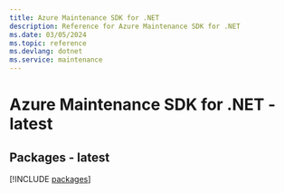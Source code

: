 ```yaml
---
title: Azure Maintenance SDK for .NET
description: Reference for Azure Maintenance SDK for .NET
ms.date: 03/05/2024
ms.topic: reference
ms.devlang: dotnet
ms.service: maintenance
---
```

# Azure Maintenance SDK for .NET - latest
## Packages - latest
[!INCLUDE [packages](maintenance-index.md)]